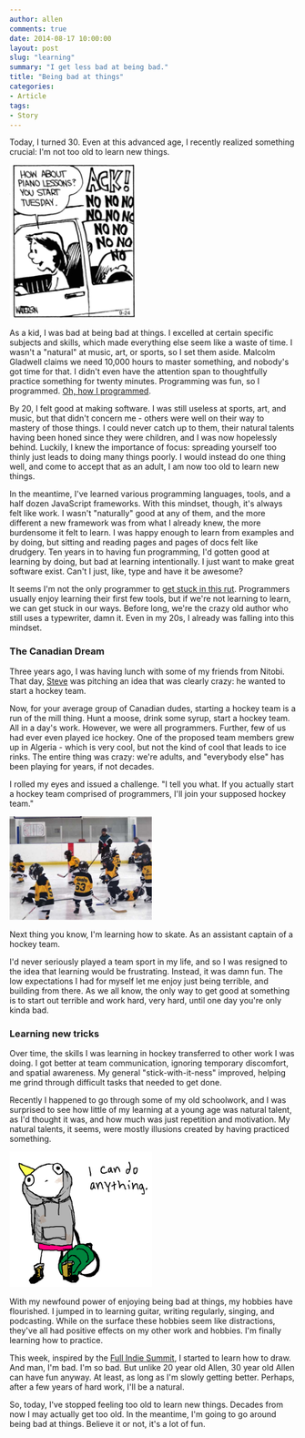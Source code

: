 ```yaml
---
author: allen
comments: true
date: 2014-08-17 10:00:00
layout: post
slug: "learning"
summary: "I get less bad at being bad."
title: "Being bad at things"
categories:
- Article
tags:
- Story
---
```


Today, I turned 30. Even at this advanced age, I recently realized something crucial: I'm not too old to learn new things.

<a href='http://www.gocomics.com/calvinandhobbes/2011/09/24'><img src='/images/2014/lessons.png' style='width:220px'></a>

As a kid, I was bad at being bad at things. I excelled at certain specific subjects and skills, which made everything else seem like a waste of time. I wasn't a "natural" at music, art, or sports, so I set them aside. Malcolm Gladwell claims we need 10,000 hours to master something, and nobody's got time for that. I didn't even have the attention span to thoughtfully practice something for twenty minutes. Programming was fun, so I programmed. [Oh, how I programmed](http://www.allenpike.com/2006/fantasytech-3-goto-fun/).

By 20, I felt good at making software. I was still useless at sports, art, and music, but that didn't concern me - others were well on their way to mastery of those things. I could never catch up to them, their natural talents having been honed since they were children, and I was now hopelessly behind. Luckily, I knew the importance of focus: spreading yourself too thinly just leads to doing many things poorly. I would instead do one thing well, and come to accept that as an adult, I am now too old to learn new things.

In the meantime, I've learned various programming languages, tools, and a half dozen JavaScript frameworks. With this mindset, though, it's always felt like work. I wasn't "naturally" good at any of them, and the more different a new framework was from what I already knew, the more burdensome it felt to learn. I was happy enough to learn from examples and by doing, but sitting and reading pages and pages of docs felt like drudgery. Ten years in to having fun programming, I'd gotten good at learning by doing, but bad at learning intentionally. I just want to make great software exist. Can't I just, like, type and have it be awesome?

It seems I'm not the only programmer to [get stuck in this rut](http://www.marco.org/2014/07/11/developers-dystopian-future). Programmers usually enjoy learning their first few tools, but if we're not learning to learn, we can get stuck in our ways. Before long, we're the crazy old author who still uses a typewriter, damn it. Even in my 20s, I already was falling into this mindset.

### The Canadian Dream 
Three years ago, I was having lunch with some of my friends from Nitobi. That day, [Steve](http://www.twitter.com/stevesgill/) was pitching an idea that was clearly crazy: he wanted to start a hockey team.

Now, for your average group of Canadian dudes, starting a hockey team is a run of the mill thing. Hunt a moose, drink some syrup, start a hockey team. All in a day's work. However, we were all programmers. Further, few of us had ever even played ice hockey. One of the proposed team members grew up in Algeria - which is very cool, but not the kind of cool that leads to ice rinks. The entire thing was crazy: we're adults, and "everybody else" has been playing for years, if not decades.

I rolled my eyes and issued a challenge. "I tell you what. If you actually start a hockey team comprised of programmers, I'll join your supposed hockey team."

<img src='/images/2014/timbits.jpg' style='width:250px'>

Next thing you know, I'm learning how to skate. As an assistant captain of a hockey team.

I'd never seriously played a team sport in my life, and so I was resigned to the idea that learning would be frustrating. Instead, it was damn fun. The low expectations I had for myself let me enjoy just being terrible, and building from there. As we all know, the only way to get good at something is to start out terrible and work hard, very hard, until one day you're only kinda bad.

### Learning new tricks
Over time, the skills I was learning in hockey transferred to other work I was doing. I got better at team communication, ignoring temporary discomfort, and spatial awareness. My general "stick-with-it-ness" improved, helping me grind through difficult tasks that needed to get done.

Recently I happened to go through some of my old schoolwork, and I was surprised to see how little of my learning at a young age was natural talent, as I'd thought it was, and how much was just repetition and motivation. My natural talents, it seems, were mostly illusions created by having practiced something.

<a href='http://hyperboleandahalf.blogspot.com/2013/05/depression-part-two.html'><img src='/images/2014/hyperbole-anything.png' style='width:250px'></a>

With my newfound power of enjoying being bad at things, my hobbies have flourished. I jumped in to learning guitar, writing regularly, singing, and podcasting. While on the surface these hobbies seem like distractions, they've all had positive effects on my other work and hobbies. I'm finally learning how to practice.

This week, inspired by the [Full Indie Summit](http://www.fullindiesummit.com/), I started to learn how to draw. And man, I'm bad. I'm so bad. But unlike 20 year old Allen, 30 year old Allen can have fun anyway. At least, as long as I'm slowly getting better. Perhaps, after a few years of hard work, I'll be a natural.

So, today, I've stopped feeling too old to learn new things. Decades from now I may actually get too old. In the meantime, I'm going to go around being bad at things. Believe it or not, it's a lot of fun.